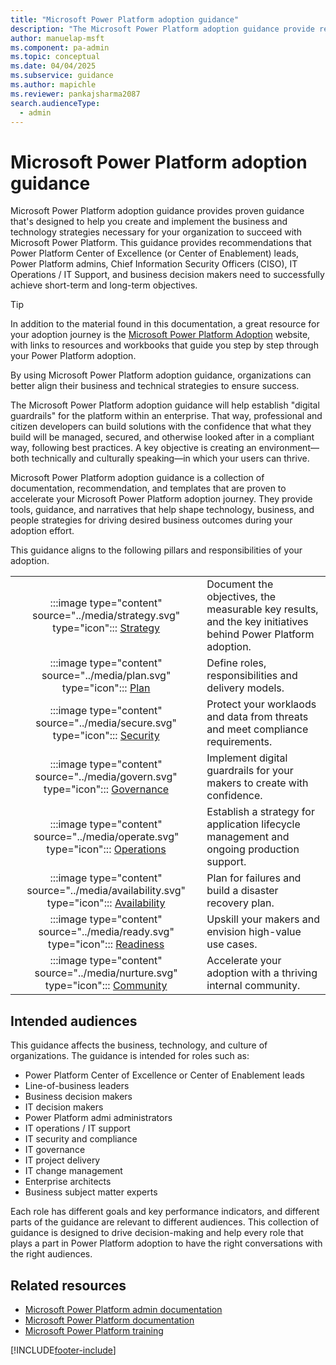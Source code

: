 ```yaml
---
title: "Microsoft Power Platform adoption guidance"
description: "The Microsoft Power Platform adoption guidance provide recommendations on how to plan, govern, secure, operate and nurture Power Platform.."
author: manuelap-msft
ms.component: pa-admin
ms.topic: conceptual
ms.date: 04/04/2025
ms.subservice: guidance
ms.author: mapichle
ms.reviewer: pankajsharma2087
search.audienceType: 
  - admin
---
```


# Microsoft Power Platform adoption guidance

Microsoft Power Platform adoption guidance provides proven guidance that's designed to help you create and implement the business and technology strategies necessary for your organization to succeed with Microsoft Power Platform. This guidance provides recommendations that Power Platform Center of Excellence (or Center of Enablement) leads, Power Platform admins, Chief Information Security Officers (CISO), IT Operations / IT Support, and business decision makers need to successfully achieve short-term and long-term objectives.

> [!TIP]
> In addition to the material found in this documentation, a great resource for your adoption journey is the [Microsoft Power Platform Adoption](https://adoption.microsoft.com/powerplatform) website, with links to resources and workbooks that guide you step by step through your Power Platform adoption.

By using Microsoft Power Platform adoption guidance, organizations can better align their business and technical strategies to ensure success.

The Microsoft Power Platform adoption guidance will help establish "digital guardrails" for the platform within an enterprise. That way, professional and citizen developers can build solutions with the confidence that what they build will be managed, secured, and otherwise looked after in a compliant way, following best practices. A key objective is creating an environment—both technically and culturally speaking—in which your users can thrive.

Microsoft Power Platform adoption guidance is a collection of documentation, recommendation, and templates that are proven to accelerate your Microsoft Power Platform adoption journey. They provide tools, guidance, and narratives that help shape technology, business, and people strategies for driving desired business outcomes during your adoption effort.

This guidance aligns to the following pillars and responsibilities of your adoption.

| | |
|:--:|--|
| :::image type="content" source="../media/strategy.svg" type="icon"::: [Strategy](strategy-best-practices.md) | Document the objectives, the measurable key results, and the key initiatives behind Power Platform adoption. |
| :::image type="content" source="../media/plan.svg" type="icon"::: [Plan](plan-overview.md) | Define roles, responsibilities and delivery models. | 
| :::image type="content" source="../media/secure.svg" type="icon"::: [Security](secure-overview.md) | Protect your worklaods and data from threats and meet compliance requirements. | 
| :::image type="content" source="../media/govern.svg" type="icon"::: [Governance](admin-best-practices.md) | Implement digital guardrails for your makers to create with confidence. | 
| :::image type="content" source="../media/operate.svg" type="icon"::: [Operations](operate-overview.md) | Establish a strategy for application lifecycle management and ongoing production support. | 
| :::image type="content" source="../media/availability.svg" type="icon"::: [Availability](availability-overview.md) | Plan for failures and build a disaster recovery plan. | 
| :::image type="content" source="../media/ready.svg" type="icon"::: [Readiness](ready-overview.md) | Upskill your makers and envision high-value use cases. | 
| :::image type="content" source="../media/nurture.svg" type="icon"::: [Community](nurture-best-practices.md) | Accelerate your adoption with a thriving internal community.  | 

## Intended audiences

This guidance affects the business, technology, and culture of organizations. The guidance is intended for roles such as:

- Power Platform Center of Excellence or Center of Enablement leads
- Line-of-business leaders
- Business decision makers
- IT decision makers
- Power Platform admi administrators
- IT operations / IT support
- IT security and compliance
- IT governance
- IT project delivery
- IT change management
- Enterprise architects
- Business subject matter experts

Each role has different goals and key performance indicators, and different parts of the guidance are relevant to different audiences. This collection of guidance is designed to drive decision-making and help every role that plays a part in Power Platform adoption to have the right conversations with the right audiences.

## Related resources

- [Microsoft Power Platform admin documentation](/power-platform/admin/)
- [Microsoft Power Platform documentation](/power-platform/)
- [Microsoft Power Platform training](/training/powerplatform/)

[!INCLUDE[footer-include](../../includes/footer-banner.md)]
